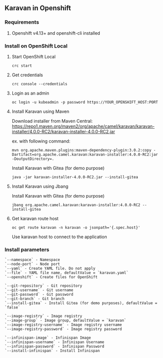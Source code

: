 ## Karavan in Openshift

### Requirements
1. Openshift v4.13+ and openshift-cli installed

### Install on OpenShift Local
1. Start OpenShift Local
    ```
    crc start
    ```
2. Get credentials
    ```
    crc console --credentials
    ```
3. Login as an admin
    ```
    oc login -u kubeadmin -p password https://YOUR_OPENSHIFT_HOST:PORT
    ```
4. Install Karavan using Maven

    Download installer from Maven Central: https://repo1.maven.org/maven2/org/apache/camel/karavan/karavan-installer/4.0.0-RC2/karavan-installer-4.0.0-RC2.jar 
    
    ex. with following command:
    ```
    mvn org.apache.maven.plugins:maven-dependency-plugin:3.0.2:copy -Dartifact=org.apache.camel.karavan:karavan-installer:4.0.0-RC2:jar -DoutputDirectory=.
    ```

    Install Karavan with Gitea (for demo purpose)
    ```
    java -jar karavan-installer-4.0.0-RC2.jar --install-gitea
    
    ```

5. Install Karavan using Jbang

    Install Karavan with Gitea (for demo purpose)
    ```
    jbang org.apache.camel.karavan:karavan-installer:4.0.0-RC2 --install-gitea
    ```

6. Get karavan route host
    ```
    oc get route karavan -n karavan -o jsonpath='{.spec.host}'
    ```
   Use karavan host to connect to the application


### Install parameters

    `--namespace` - Namespace
    `--node-port` - Node port
    `--yaml` - Create YAML file. Do not apply
    `--file` - YAML file name, defaultValue = `karavan.yaml`
    `--openshift` - Create files for OpenShift

    `--git-repository` - Git repository
    `--git-username` - Git username
    `--git-password` - Git password
    `--git-branch` - Git branch
    `--install-gitea` - Install Gitea (for demo purposes), defaultValue = `false`
            
    `--image-registry` - Image registry
    `--image-group` - Image group, defaultValue = `karavan`
    `--image-registry-username` - Image registry username
    `--image-registry-password` - Image registry password

    `--infinispan-image` - Infinispan Image
    `--infinispan-username` - Infinispan Username
    `--infinispan-password` - Infinispan Password
    `--install-infinispan` - Install Infinispan